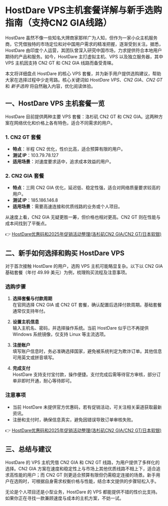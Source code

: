 # HostDare VPS主机套餐详解与新手选购指南（支持CN2 GIA线路）

HostDare 虽然不像一些知名大牌商家那样广为人知，但作为一家小众主机服务商，它凭借独特的市场定位和对中国用户需求的精准把握，逐渐受到关注。据悉，HostDare 由印度个人运营，其团队曾深入研究中国市场，力求提供符合本地用户期待的产品和服务。如今，HostDare 主打虚拟主机、VPS 以及独立服务器，其中 VPS 主机因支持 CN2 GT 和 CN2 GIA 线路而备受青睐。

本文将详细盘点 HostDare 的核心 VPS 套餐，并为新手用户提供选购建议，帮助大家在选择过程中少走弯路。核心关键词如 *HostDare VPS*、*CN2 GIA*、*CN2 GT* 和 *新手选购* 将自然融入内容，优化阅读体验。

## 一、HostDare VPS 主机套餐一览

HostDare 目前提供两种主要 VPS 套餐：洛杉矶 CN2 GT 和 CN2 GIA。这两种方案在网络优化和价格上各有特色，适合不同需求的用户。

### 1. CN2 GT 套餐
- **特点**：半程 CN2 优化，性价比高，适合预算有限的用户。
- **测试 IP**：103.79.78.127  
- **适用场景**：对速度要求适中，追求成本效益的用户。

### 2. CN2 GIA 套餐
- **特点**：三网 CN2 GIA 优化，延迟低、稳定性强，适合对网络质量要求较高的用户。
- **测试 IP**：185.186.146.8  
- **适用场景**：需要高速连接和优质线路的业务或个人项目。

从速度上看，CN2 GIA 无疑更胜一筹，但价格也相对更高。CN2 GT 则在性能与成本间找到了平衡点。

👉 [HostDare优惠码和2025年促销活动整理(洛杉矶CN2 GIA/CN2 GT/日本软银)](https://bit.ly/hostdare)

## 二、新手如何选择和购买 HostDare VPS

对于首次接触 HostDare 的用户，选购 VPS 主机可能略显复杂。以下以 CN2 GIA 基础套餐（年付 49.99 美元）为例，梳理购买流程及注意事项。

### 选购步骤
1. **选择套餐与付款周期**  
   在官网选择 CN2 GIA 或 CN2 GT 套餐，确认配置后选择付款周期。基础套餐通常仅支持年付。

2. **设置主机信息**  
   输入主机名、密码，并选择操作系统。当前 HostDare 似乎已不再提供 Windows 系统镜像，仅支持 Linux 等主流选项。

3. **注册账户**  
   填写账户信息时，务必准确选择国家，避免被系统判定为欺诈订单。其他信息可用英文或拼音填写。

4. **完成支付**  
   HostDare 支持支付宝付款，操作便捷。支付完成后需等待官方审核，部分订单非即时开通，耐心等待即可。

### 注意事项
- 当前 HostDare 未提供官方优惠码，若有促销活动，可关注相关渠道获取最新资讯。
- 注册和支付时，确保信息真实，避免因错误导致订单审核失败。

👉 [HostDare优惠码和2025年促销活动整理(洛杉矶CN2 GIA/CN2 GT/日本软银)](https://bit.ly/hostdare)

## 三、总结与建议

HostDare 的 VPS 主机凭借 CN2 GIA 和 CN2 GT 线路，为用户提供了多样化的选择。CN2 GIA 方案在速度和稳定性上与市场上其他优质线路不相上下，适合追求高性能的用户；而 CN2 GT 则更适合预算有限但仍需稳定连接的场景。新手用户在选购时，可根据自身需求权衡价格与性能，结合本文提供的步骤轻松入手。

无论是个人项目还是小型业务，HostDare 的 VPS 都能提供不错的性价比支持。如果你正在寻找一款兼顾速度与成本的主机方案，不妨一试。